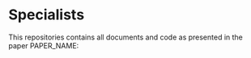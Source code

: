 # Specialists
This repositories contains all documents and code as presented in the paper PAPER_NAME:
